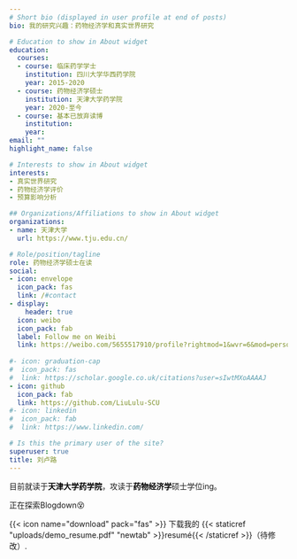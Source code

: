 ```yaml
---
# Short bio (displayed in user profile at end of posts)
bio: 我的研究兴趣：药物经济学和真实世界研究

# Education to show in About widget
education:
  courses:
  - course: 临床药学学士
    institution: 四川大学华西药学院
    year: 2015-2020
  - course: 药物经济学硕士
    institution: 天津大学药学院
    year: 2020-至今
  - course: 基本已放弃读博
    institution: 
    year: 
email: ""
highlight_name: false

# Interests to show in About widget
interests:
- 真实世界研究
- 药物经济学评价
- 预算影响分析

## Organizations/Affiliations to show in About widget
organizations:
- name: 天津大学
  url: https://www.tju.edu.cn/

# Role/position/tagline  
role: 药物经济学硕士在读
social:
- icon: envelope
  icon_pack: fas
  link: /#contact
- display:
    header: true
  icon: weibo
  icon_pack: fab
  label: Follow me on Weibi
  link: https://weibo.com/5655517910/profile?rightmod=1&wvr=6&mod=personinfo
  
#- icon: graduation-cap
#  icon_pack: fas
#  link: https://scholar.google.co.uk/citations?user=sIwtMXoAAAAJ
- icon: github
  icon_pack: fab
  link: https://github.com/LiuLulu-SCU
#- icon: linkedin
#  icon_pack: fab
#  link: https://www.linkedin.com/

# Is this the primary user of the site?
superuser: true
title: 刘卢路
---
```


目前就读于<font color=#000000>**天津大学药学院**</font>，攻读于<font color=#000000>**药物经济学**</font>硕士学位ing。

正在探索Blogdown😵

{{< icon name="download" pack="fas" >}} 下载我的 {{< staticref "uploads/demo_resume.pdf" "newtab" >}}resumé{{< /staticref >}}（待修改）.
